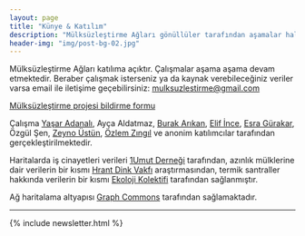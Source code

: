 ```yaml
---
layout: page
title: "Künye & Katılım"
description: "Mülksüzleştirme Ağları gönüllüler tarafından aşamalar halinde yürütülmektedir ve katılıma açıktır"
header-img: "img/post-bg-02.jpg"
---
```


Mülksüzleştirme Ağları katılıma açıktır. Çalışmalar aşama aşama devam etmektedir. Beraber çalışmak isterseniz ya da kaynak verebileceğiniz veriler varsa email ile iletişime geçebilirsiniz: <a href="mailto:mulksuzlestirme@gmail.com">mulksuzlestirme@gmail.com</a>

[Mülksüzleştirme projesi bildirme formu](https://docs.google.com/forms/d/1iwyTBNJ_V5OY4muGbhdAfzt1PpFuG9Fuj2e7erdZLpE/viewform)

Çalışma <a href="http://mutlukent.wordpress.com" target="_blank">Yaşar Adanalı</a>, Ayça Aldatmaz, <a href="http://burak-arikan.com" target="_blank">Burak Arıkan</a>, <a href="https://twitter.com/elifince" target="_blank">Elif İnce</a>, <a href="http://www.iq.harvard.edu/people/esra-gurakar" target="_blank">Esra Gürakar</a>, Özgül Şen, <a href="http://zeynoustun.com" target="_blank">Zeyno Üstün</a>, <a href="https://twitter.com/ozlemzingil" target="_blank">Özlem Zıngıl</a> ve anonim katılımcılar tarafından gerçekleştirilmektedir.

Haritalarda iş cinayetleri verileri [1Umut Derneği](http://www.birumut.org/) tarafından, azınlık mülklerine dair verilerin bir kısmı [Hrant Dink Vakfı](http://www.hrantdink.org/) araştırmasından, termik santraller hakkında verilerin bir kısmı [Ekoloji Kolektifi](http://iklimadaleti.org) tarafından sağlanmıştır.

Ağ haritalama altyapısı <a href="http://graphcommons.com" target="_blank">Graph Commons</a> tarafından sağlamaktadır.

<hr>

{% include newsletter.html %}
